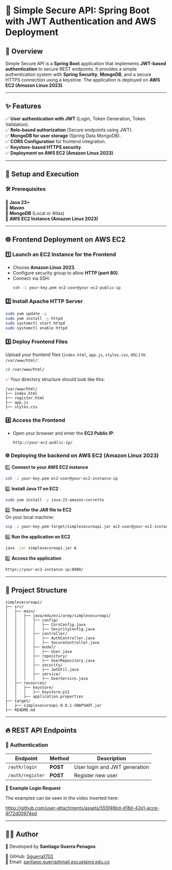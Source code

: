 # 🔐 Simple Secure API: Spring Boot with JWT Authentication and AWS Deployment

## 📌 Overview
Simple Secure API is a **Spring Boot** application that implements **JWT-based authentication** to secure REST endpoints. It provides a simple authentication system with **Spring Security**, **MongoDB**, and a secure HTTPS connection using a keystore. The application is deployed on **AWS EC2 (Amazon Linux 2023)**.

---

## ✨ Features

✅ **User authentication with JWT** (Login, Token Generation, Token Validation).  
✅ **Role-based authorization** (Secure endpoints using JWT).  
✅ **MongoDB for user storage** (Spring Data MongoDB).  
✅ **CORS Configuration** for frontend integration.  
✅ **Keystore-based HTTPS security**.  
✅ **Deployment on AWS EC2 (Amazon Linux 2023)**.

---

## 🚀 Setup and Execution

### 🛠 Prerequisites

🔹 **Java 23+**  
🔹 **Maven**  
🔹 **MongoDB** (Local or Atlas)  
🔹 **AWS EC2 Instance (Amazon Linux 2023)**


---
## 🌐 Frontend Deployment on AWS EC2

### 1️⃣ **Launch an EC2 Instance for the Frontend**
- Choose **Amazon Linux 2023**.
- Configure security group to allow **HTTP (port 80)**.
- Connect via SSH:
  ```sh
  ssh -i your-key.pem ec2-user@your-ec2-public-ip
  ```

### 2️⃣ **Install Apache HTTP Server**
```sh
sudo yum update -y
sudo yum install -y httpd
sudo systemctl start httpd
sudo systemctl enable httpd
```

### 3️⃣ **Deploy Frontend Files**
Upload your frontend files (`index.html`, `app.js`, `styles.css`, etc.) to `/var/www/html/`:
```sh
cd /var/www/html/
```
✅ Your directory structure should look like this:
```
/var/www/html/
├── index.html
├── register.html
├── app.js
├── styles.css
```

### 4️⃣ **Access the Frontend**
- Open your browser and enter the **EC2 Public IP**:
  ```
  http://your-ec2-public-ip/
  ```

### 🌐 Deploying the backend on AWS EC2 (Amazon Linux 2023)

1️⃣ **Connect to your AWS EC2 instance**
```sh
ssh -i your-key.pem ec2-user@your-ec2-instance-ip
```

2️⃣ **Install Java 17 on EC2**
```sh
sudo yum install -y java-23-amazon-corretto
```

3️⃣ **Transfer the JAR file to EC2**  
On your local machine:
```sh
scp -i your-key.pem target/simplesecureapi.jar ec2-user@your-ec2-instance-ip:/home/ec2-user/
```

4️⃣ **Run the application on EC2**
```sh
java -jar simplesecureapi.jar &
```

5️⃣ **Access the application**
```sh
https://your-ec2-instance-ip:8080/
```

---

## 📂 Project Structure

```
simplesecureapi/
├── src/
│   ├── main/
│   │   ├── java/edu/eci/arep/simplesecureapi/
│   │   │   ├── config/
│   │   │   │   ├── CorsConfig.java
│   │   │   │   ├── SecurityConfig.java
│   │   │   ├── controller/
│   │   │   │   ├── AuthController.java
│   │   │   │   ├── SecureController.java
│   │   │   ├── model/
│   │   │   │   ├── User.java
│   │   │   ├── repository/
│   │   │   │   ├── UserRepository.java
│   │   │   ├── security/
│   │   │   │   ├── JwtUtil.java
│   │   │   ├── service/
│   │   │   │   ├── UserService.java
│   ├── resources/
│   │   ├── keystore/
│   │   │   ├── keystore.p12
│   │   ├── application.properties
├── target/
│   ├── simplesecureapi-0.0.1-SNAPSHOT.jar
├── README.md
```

---

## 🔥 REST API Endpoints

### 📌 Authentication
| **Endpoint**          | **Method** | **Description** |
|----------------------|------------|----------------|
| `/auth/login`       | **POST**    | User login and JWT generation |
| `/auth/register`    | **POST**    | Register new user |


📌 **Example Login Request**

The examples can be seen in the video inserted here:

https://github.com/user-attachments/assets/555f46bd-d18d-42e1-acce-4f72d00974ed




---

## **👨‍💻 Author**
📌 Developed by **Santiago Guerra Penagos**.

🔹 GitHub: [Sguerra1702](https://github.com/Sguerra1702)  
🔹 Email: santiago.guerra@mail.escuelaing.edu.co

